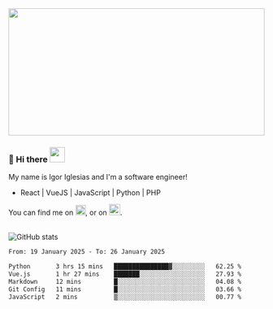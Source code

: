<img src="https://c.tenor.com/KjVxfRrrncUAAAAd/matrix.gif" width="100%" height="250px">

### 🔭 Hi there <img src="https://raw.githubusercontent.com/MartinHeinz/MartinHeinz/master/wave.gif" width="30px">


My name is Igor Iglesias and I'm a software engineer!
<br>

<ul>
  <li> React | VueJS | JavaScript | Python | PHP </li>
</ul>
You can find me on <a href="https://twitter.com/IgorIglesias5"><img src="https://i.imgur.com/JLLlB5S.png" width="20px"></a>, or on <a href="https://www.linkedin.com/in/igor-iglesias-62478428/"><img src="https://i.imgur.com/PXyIkWx.png" width="22px"></a>.

<br>
<br>

![GitHub stats](https://github-readme-stats.vercel.app/api?username=igoiglesias&show_icons=true&count_private=true&theme=chartreuse-dark&hide_title=true)

<!--START_SECTION:waka-->

```txt
From: 19 January 2025 - To: 26 January 2025

Python       3 hrs 15 mins   ███████████████▓░░░░░░░░░   62.25 %
Vue.js       1 hr 27 mins    ███████░░░░░░░░░░░░░░░░░░   27.93 %
Markdown     12 mins         █░░░░░░░░░░░░░░░░░░░░░░░░   04.08 %
Git Config   11 mins         █░░░░░░░░░░░░░░░░░░░░░░░░   03.66 %
JavaScript   2 mins          ▒░░░░░░░░░░░░░░░░░░░░░░░░   00.77 %
```

<!--END_SECTION:waka-->

